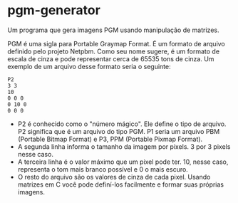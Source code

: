 # pgm-generator
Um programa que gera imagens PGM usando manipulação de matrizes.

PGM é uma sigla para Portable Graymap Format. É um formato de arquivo definido pelo projeto Netpbm. Como seu nome sugere, é um formato de escala de cinza e pode representar cerca de 65535 tons de cinza. Um exemplo de um arquivo desse formato seria o seguinte:
```
P2 
3 3 
10 
0 0 0 
0 10 0 
0 0 0 
```
* P2 é conhecido como o "número mágico". Ele define o tipo de arquivo. P2 significa que é um arquivo do tipo PGM. P1 seria um arquivo PBM (Portable Bitmap Format) e P3, PPM (Portable Pixmap Format).
* A segunda linha informa o tamanho da imagem por pixels. 3 por 3 pixels nesse caso. 
* A terceira linha é o valor máximo que um pixel pode ter. 10, nesse caso, representa o tom mais branco possível e 0 o mais escuro.
* O resto do arquivo são os valores de cinza de cada pixel. Usando matrizes em C você pode definí-los facilmente e formar suas próprias imagens.


